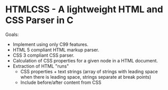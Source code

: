 HTMLCSS - A lightweight HTML and CSS Parser in C
================================================

Goals:

- Implement using only C99 features.
- HTML 5 compliant HTML markup parser.
- CSS 3 compliant CSS parser.
- Calculation of CSS properties for a given node in a HTML document.
- Extraction of HTML "runs"
  - CSS properties + text strings (array of strings with leading space when
    there is leading space, strings separate at break points)
  - Include before/after content from CSS

